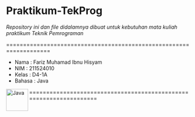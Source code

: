 # Praktikum-TekProg


*Repository ini dan file didalamnya dibuat untuk kebutuhan mata kuliah praktikum _Teknik Pemrograman_*

===================================================================

- Nama   : Fariz Muhamad Ibnu Hisyam
- NIM    : 211524010
- Kelas  : D4-1A
- Bahasa : Java

<img align="left" alt="Java" width="60px" src="https://1000logos.net/wp-content/uploads/2020/09/Java-Logo.png" />

===================================================================

